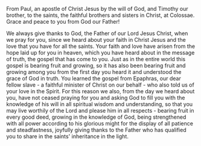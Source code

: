 From Paul, an apostle of Christ Jesus by the will of God, and Timothy our brother,
to the saints, the faithful brothers and sisters in Christ, at Colossae.
Grace and peace to you from God our Father!


We always give thanks to God, the Father of our Lord Jesus Christ, when we pray for you,
since we heard about your faith in Christ Jesus and the love that you have for all the saints.
Your faith and love have arisen from the hope laid up for you in heaven, which you have heard about in the message of truth, the gospel that has come to you. 
Just as in the entire world this gospel is bearing fruit and growing, so it has also been bearing fruit and growing among you from the first day you heard it and understood the grace of God in truth.
You learned the gospel from Epaphras, our dear fellow slave - a faithful minister of Christ on our behalf - who also told us of your love in the Spirit.
For this reason we also, from the day we heard about you, have not ceased praying for you and asking God to fill you with the knowledge of his will in all spiritual wisdom and understanding,
so that you may live worthily of the Lord and please him in all respects - bearing fruit in every good deed, growing in the knowledge of God,
being strengthened with all power according to his glorious might for the display of all patience and steadfastness, 
joyfully giving thanks to the Father who has qualified you to share in the saints' inheritance in the light.
